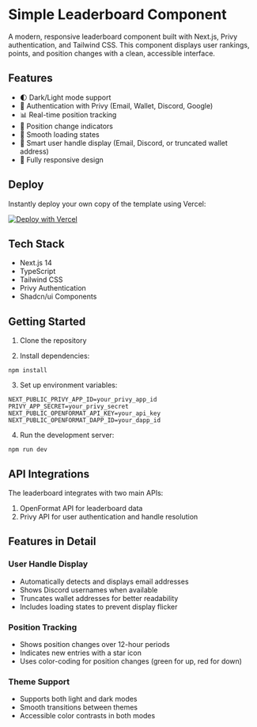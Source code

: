 # Simple Leaderboard Component

A modern, responsive leaderboard component built with Next.js, Privy authentication, and Tailwind CSS. This component displays user rankings, points, and position changes with a clean, accessible interface.

## Features

- 🌓 Dark/Light mode support
- 🔐 Authentication with Privy (Email, Wallet, Discord, Google)
- 📊 Real-time position tracking
- 🔄 Position change indicators
- 💫 Smooth loading states
- 👤 Smart user handle display (Email, Discord, or truncated wallet address)
- 📱 Fully responsive design

## Deploy
Instantly deploy your own copy of the template using Vercel:

[![Deploy with Vercel](https://vercel.com/button)](https://vercel.com/new/clone?repository-url=https%3A%2F%2Fgithub.com%2Fopen-format%2Fsimple-leaderboard&env=NEXT_PUBLIC_OPENFORMAT_API_KEY,NEXT_PUBLIC_OPENFORMAT_DAPP_ID,NEXT_PUBLIC_PRIVY_APP_ID,PRIVY_APP_SECRET)

## Tech Stack

- Next.js 14
- TypeScript
- Tailwind CSS
- Privy Authentication
- Shadcn/ui Components

## Getting Started

1. Clone the repository

2. Install dependencies:
```
npm install
```

3. Set up environment variables:
```
NEXT_PUBLIC_PRIVY_APP_ID=your_privy_app_id
PRIVY_APP_SECRET=your_privy_secret
NEXT_PUBLIC_OPENFORMAT_API_KEY=your_api_key
NEXT_PUBLIC_OPENFORMAT_DAPP_ID=your_dapp_id
```

4. Run the development server:
```
npm run dev
```

## API Integrations

The leaderboard integrates with two main APIs:

1. OpenFormat API for leaderboard data
2. Privy API for user authentication and handle resolution

## Features in Detail

### User Handle Display

- Automatically detects and displays email addresses
- Shows Discord usernames when available
- Truncates wallet addresses for better readability
- Includes loading states to prevent display flicker

### Position Tracking
- Shows position changes over 12-hour periods
- Indicates new entries with a star icon
- Uses color-coding for position changes (green for up, red for down)

### Theme Support
- Supports both light and dark modes
- Smooth transitions between themes
- Accessible color contrasts in both modes

